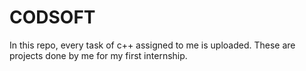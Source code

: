 # CODSOFT
In this repo, every task of c++ assigned to me is uploaded. These are projects done by me for my first internship.
